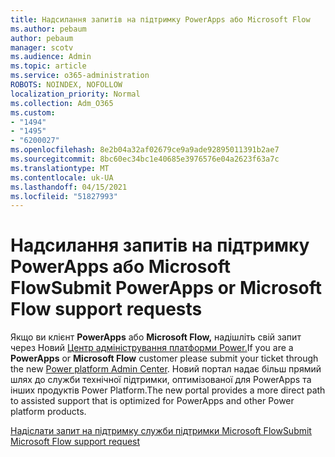 ```yaml
---
title: Надсилання запитів на підтримку PowerApps або Microsoft Flow
ms.author: pebaum
author: pebaum
manager: scotv
ms.audience: Admin
ms.topic: article
ms.service: o365-administration
ROBOTS: NOINDEX, NOFOLLOW
localization_priority: Normal
ms.collection: Adm_O365
ms.custom:
- "1494"
- "1495"
- "6200027"
ms.openlocfilehash: 8e2b04a32af02679ce9a9ade92895011391b2ae7
ms.sourcegitcommit: 8bc60ec34bc1e40685e3976576e04a2623f63a7c
ms.translationtype: MT
ms.contentlocale: uk-UA
ms.lasthandoff: 04/15/2021
ms.locfileid: "51827993"
---
```

# <a name="submit-powerapps-or-microsoft-flow-support-requests"></a><span data-ttu-id="ad6cf-102">Надсилання запитів на підтримку PowerApps або Microsoft Flow</span><span class="sxs-lookup"><span data-stu-id="ad6cf-102">Submit PowerApps or Microsoft Flow support requests</span></span>

<span data-ttu-id="ad6cf-103">Якщо ви клієнт **PowerApps** або **Microsoft Flow,** надішліть свій запит через Новий [Центр адміністрування платформи Power.](https://admin.powerplatform.microsoft.com/support?newTicket&product=15819)</span><span class="sxs-lookup"><span data-stu-id="ad6cf-103">If you are a **PowerApps** or **Microsoft Flow** customer please submit your ticket through the new [Power platform Admin Center](https://admin.powerplatform.microsoft.com/support?newTicket&product=15819).</span></span> <span data-ttu-id="ad6cf-104">Новий портал надає більш прямий шлях до служби технічної підтримки, оптимізованої для PowerApps та інших продуктів Power Platform.</span><span class="sxs-lookup"><span data-stu-id="ad6cf-104">The new portal provides a more direct path to assisted support that is optimized for PowerApps and other Power platform products.</span></span>

[<span data-ttu-id="ad6cf-105">Надіслати запит на підтримку служби підтримки Microsoft Flow</span><span class="sxs-lookup"><span data-stu-id="ad6cf-105">Submit Microsoft Flow support request</span></span>](https://admin.powerplatform.microsoft.com/support?newTicket&product=Flow)